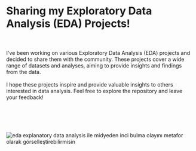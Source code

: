 # Sharing my Exploratory Data Analysis (EDA) Projects!
</br>
</br>
I've been working on various Exploratory Data Analysis (EDA) projects and decided to share them with the community. These projects cover a wide range of datasets and analyses, aiming to provide insights and findings from the data.
</br>
</br>
I hope these projects inspire and provide valuable insights to others interested in data analysis. Feel free to explore the repository and leave your feedback!
</br>
</br>
</br>
</br>
</br>
</br>
<img src="https://th.bing.com/th/id/OIG4.qP0zx9xJUs2CJ.ZhCYXB?w=1000&amp;h=600&amp;rs=1&amp;pid=ImgDetMain" alt="eda explanatory data analysis ile midyeden inci bulma olayını metafor olarak görselleştirebilirmisin" class=" nofocus" tabindex="0" aria-label="eda explanatory data analysis ile midyeden inci bulma olayını metafor olarak görselleştirebilirmisin" role="button">


